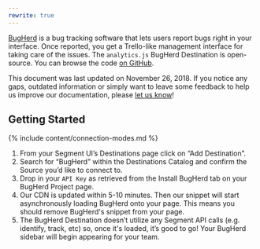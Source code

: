 ```yaml
---
rewrite: true
---
```

[BugHerd](http://bugherd.com/?utm_source=segmentio&utm_medium=docs&utm_campaign=partners) is a bug tracking software that lets users report bugs right in your interface. Once reported, you get a Trello-like management interface for taking care of the issues. The `analytics.js` BugHerd Destination is open-source. You can browse the code [on GitHub](https://github.com/segment-integrations/analytics.js-integration-bugherd).

This document was last updated on November 26, 2018. If you notice any gaps, outdated information or simply want to leave some feedback to help us improve our documentation, please [let us know](https://segment.com/help/contact)!

## Getting Started

{% include content/connection-modes.md %}

  1. From your Segment UI’s Destinations page click on “Add Destination”.
  2. Search for “BugHerd” within the Destinations Catalog and confirm the Source you’d like to connect to.
  3. Drop in your `API Key` as retrieved from the Install BugHerd tab on your BugHerd Project page.
  4. Our CDN is updated within 5-10 minutes. Then our snippet will start asynchronously loading BugHerd onto your page. This means you should remove BugHerd's snippet from your page.
  5. The BugHerd Destination doesn’t utilize any Segment API calls (e.g. identify, track, etc) so, once it's loaded, it’s good to go! Your BugHerd sidebar will begin appearing for your team.
  
